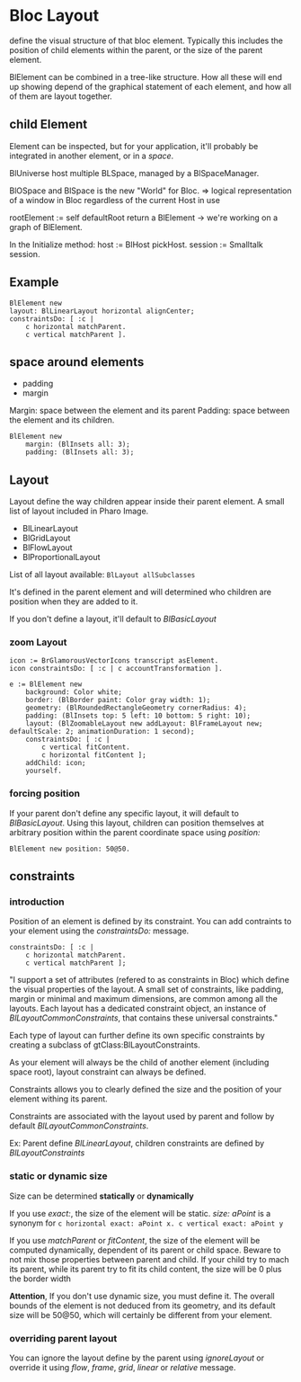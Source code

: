 # Bloc Layout

define the visual structure of that bloc element. Typically this includes the
position of child elements within the parent, or the size of the parent element.

BlElement can be combined in a tree-like structure. How all these will end up
showing depend of the graphical statement of each element, and how all of them
are layout together.

## child Element

Element can be inspected, but for your application, it'll probably be integrated
in another element, or in a *space*.

BlUniverse host multiple BLSpace, managed by a BlSpaceManager.

BlOSpace and BlSpace is the new "World" for Bloc.
=> logical representation of a window in Bloc regardless of the current Host in
use

rootElement := self defaultRoot return a BlElement
-> we're working on a graph of BlElement.

In the Initialize method:
host := BlHost pickHost.
session := Smalltalk session.

## Example

```smalltalk
BlElement new
layout: BlLinearLayout horizontal alignCenter;
constraintsDo: [ :c |
    c horizontal matchParent.
    c vertical matchParent ].
```

## space around elements

* padding
* margin

Margin: space between the element and its parent
Padding: space between the element and its children.

```smalltalk
BlElement new
    margin: (BlInsets all: 3);
    padding: (BlInsets all: 3);
```

## Layout

Layout define the way children appear inside their parent element. A small list
of layout included in Pharo Image.

* BlLinearLayout
* BlGridLayout
* BlFlowLayout
* BlProportionalLayout

List of all layout available: `BlLayout allSubclasses`

It's defined in the parent element and will determined who children are position
when they are added to it.

If you don't define a layout, it'll default to *BlBasicLayout*

### zoom Layout

```Smalltalk
icon := BrGlamorousVectorIcons transcript asElement.
icon constraintsDo: [ :c | c accountTransformation ].

e := BlElement new
    background: Color white;
    border: (BlBorder paint: Color gray width: 1);
    geometry: (BlRoundedRectangleGeometry cornerRadius: 4);
    padding: (BlInsets top: 5 left: 10 bottom: 5 right: 10);
    layout: (BlZoomableLayout new addLayout: BlFrameLayout new; defaultScale: 2; animationDuration: 1 second);
    constraintsDo: [ :c |
        c vertical fitContent.
        c horizontal fitContent ];
    addChild: icon;
    yourself.
```

### forcing position

If your parent don't define any specific layout, it will default to *BlBasicLayout*.
Using this layout, children can position themselves at arbitrary position within
the parent coordinate space using *position:*

`BlElement new position: 50@50.`

## constraints

### introduction

Position of an element is defined by its constraint. You can add contraints to
your element using the *constraintsDo:* message.

```smalltalk
constraintsDo: [ :c |
    c horizontal matchParent.
    c vertical matchParent ];
```

"I support a set of attributes (refered to as constraints in Bloc) which define
the visual properties of the layout. A small set of constraints, like padding,
margin or minimal and maximum dimensions, are common among all the layouts. Each
layout has a dedicated constraint object, an instance of
*BlLayoutCommonConstraints*, that contains these universal constraints."

Each type of layout can further define its own specific constraints by creating
a subclass of gtClass:BlLayoutConstraints.

As your element will always be the child of another element (including space
root), layout constraint can always be defined.

Constraints allows you to clearly defined the size and the position of your
element withing its parent.

Constraints are associated with the layout used by parent and follow by default
*BlLayoutCommonConstraints*.

Ex: Parent define *BlLinearLayout*, children constraints are defined by
*BlLayoutConstraints*

### static or dynamic size

Size can be determined **statically** or **dynamically**

If you use *exact:*, the size of the element will be static. *size: aPoint* is a
synonym for `c horizontal exact: aPoint x. c vertical exact: aPoint y`

If you use *matchParent* or *fitContent*, the size of the element will be
computed dynamically, dependent of its parent or child space. Beware to not mix
those properties between parent and child. If your child try to mach its parent,
while its parent try to fit its child content, the size will be 0 plus the
border width

**Attention**, If you don't use dynamic size, you must define it.
The overall bounds of the element is not deduced from its geometry,
and its default size will be 50@50, which will certainly be different from your
element.

### overriding parent layout

You can ignore the layout define by the parent using *ignoreLayout* or override
it using *flow*, *frame*, *grid*, *linear* or *relative* message.
